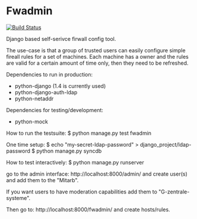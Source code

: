 Fwadmin
=======
[![Build Status](https://travis-ci.org/ZIMK/fwadmin.png)](https://travis-ci.org/ZIMK/fwadmin)

Django based self-serivce firwall config tool.

The use-case is that a group of trusted users can easily configure
simple fireall rules for a set of machines. Each machine has a owner
and the rules are valid for a certain amount of time only, then they
need to be refreshed.


Dependencies to run in production:
 - python-django (1.4 is currently used)
 - python-django-auth-ldap
 - python-netaddr

Dependencies for testing/development:
 - python-mock

How to run the testsuite:
$ python manage.py test fwadmin

One time setup:
$ echo "my-secret-ldap-password" > django_project/ldap-password
$ python manage.py syncdb

How to test interactively:
$ python manage.py runserver

go to the admin interface:
 http://localhost:8000/admin/
and create user(s) and add them to
the "Mitarb".

If you want users to have moderation capabilities
add them to "G-zentrale-systeme".

Then go to:
 http://localhost:8000/fwadmin/
and create hosts/rules.
